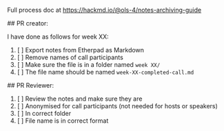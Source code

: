 Full process doc at https://hackmd.io/@ols-4/notes-archiving-guide 

## PR creator: 

I have done as follows for week XX: 

1. [ ] Export notes from Etherpad as Markdown
2. [ ] Remove names of call participants
3. [ ] Make sure the file is in a folder named `week XX/`
4. [ ] The file name should be named `week-XX-completed-call.md`

## PR Reviewer:

1. [ ] Review the notes and make sure they are 
2. [ ] Anonymised for call participants (not needed for hosts or speakers)
3. [ ] In correct folder
4. [ ] File name is in correct format
